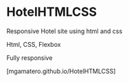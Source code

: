 # HotelHTMLCSS
Responsive Hotel site using html and css

Html, CSS, Flexbox

Fully responsive

[mgamatero.github.io/HotelHTMLCSS]
